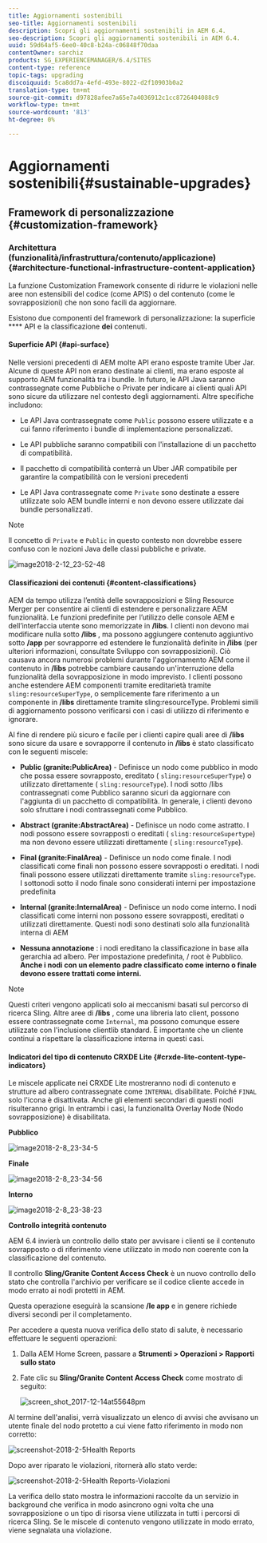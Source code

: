 ```yaml
---
title: Aggiornamenti sostenibili
seo-title: Aggiornamenti sostenibili
description: Scopri gli aggiornamenti sostenibili in AEM 6.4.
seo-description: Scopri gli aggiornamenti sostenibili in AEM 6.4.
uuid: 59d64af5-6ee0-40c8-b24a-c06848f70daa
contentOwner: sarchiz
products: SG_EXPERIENCEMANAGER/6.4/SITES
content-type: reference
topic-tags: upgrading
discoiquuid: 5ca8dd7a-4efd-493e-8022-d2f10903b0a2
translation-type: tm+mt
source-git-commit: d97828afee7a65e7a4036912c1cc8726404088c9
workflow-type: tm+mt
source-wordcount: '813'
ht-degree: 0%

---
```



# Aggiornamenti sostenibili{#sustainable-upgrades}

## Framework di personalizzazione {#customization-framework}

### Architettura (funzionalità/infrastruttura/contenuto/applicazione)  {#architecture-functional-infrastructure-content-application}

La funzione Customization Framework consente di ridurre le violazioni nelle aree non estensibili del codice (come APIS) o del contenuto (come le sovrapposizioni) che non sono facili da aggiornare.

Esistono due componenti del framework di personalizzazione: la superficie **** API e la classificazione **dei** contenuti.

#### Superficie API {#api-surface}

Nelle versioni precedenti di AEM molte API erano esposte tramite Uber Jar. Alcune di queste API non erano destinate ai clienti, ma erano esposte al supporto AEM funzionalità tra i bundle. In futuro, le API Java saranno contrassegnate come Pubbliche o Private per indicare ai clienti quali API sono sicure da utilizzare nel contesto degli aggiornamenti. Altre specifiche includono:

* Le API Java contrassegnate come `Public` possono essere utilizzate e a cui fanno riferimento i bundle di implementazione personalizzati.

* Le API pubbliche saranno compatibili con l&#39;installazione di un pacchetto di compatibilità.
* Il pacchetto di compatibilità conterrà un Uber JAR compatibile per garantire la compatibilità con le versioni precedenti
* Le API Java contrassegnate come `Private` sono destinate a essere utilizzate solo AEM bundle interni e non devono essere utilizzate dai bundle personalizzati.

>[!NOTE]
>
>Il concetto di `Private` e `Public` in questo contesto non dovrebbe essere confuso con le nozioni Java delle classi pubbliche e private.

![image2018-2-12_23-52-48](assets/image2018-2-12_23-52-48.png)

#### Classificazioni dei contenuti {#content-classifications}

AEM da tempo utilizza l’entità delle sovrapposizioni e Sling Resource Merger per consentire ai clienti di estendere e personalizzare AEM funzionalità. Le funzioni predefinite per l’utilizzo delle console AEM e dell’interfaccia utente sono memorizzate in **/libs**. I clienti non devono mai modificare nulla sotto **/libs** , ma possono aggiungere contenuto aggiuntivo sotto **/app** per sovrapporre ed estendere le funzionalità definite in **/libs** (per ulteriori informazioni, consultate Sviluppo con sovrapposizioni). Ciò causava ancora numerosi problemi durante l&#39;aggiornamento AEM come il contenuto in **/libs** potrebbe cambiare causando un&#39;interruzione della funzionalità della sovrapposizione in modo imprevisto. I clienti possono anche estendere AEM componenti tramite ereditarietà tramite `sling:resourceSuperType`, o semplicemente fare riferimento a un componente in **/libs** direttamente tramite sling:resourceType. Problemi simili di aggiornamento possono verificarsi con i casi di utilizzo di riferimento e ignorare.

Al fine di rendere più sicuro e facile per i clienti capire quali aree di **/libs** sono sicure da usare e sovrapporre il contenuto in **/libs** è stato classificato con le seguenti miscele:

* **Public (granite:PublicArea)** - Definisce un nodo come pubblico in modo che possa essere sovrapposto, ereditato ( `sling:resourceSuperType`) o utilizzato direttamente ( `sling:resourceType`). I nodi sotto /libs contrassegnati come Pubblico saranno sicuri da aggiornare con l&#39;aggiunta di un pacchetto di compatibilità. In generale, i clienti devono solo sfruttare i nodi contrassegnati come Pubblico.

* **Abstract (granite:AbstractArea)** - Definisce un nodo come astratto. I nodi possono essere sovrapposti o ereditati ( `sling:resourceSupertype`) ma non devono essere utilizzati direttamente ( `sling:resourceType`).

* **Final (granite:FinalArea)** - Definisce un nodo come finale. I nodi classificati come finali non possono essere sovrapposti o ereditati. I nodi finali possono essere utilizzati direttamente tramite `sling:resourceType`. I sottonodi sotto il nodo finale sono considerati interni per impostazione predefinita

* **Internal (granite:InternalArea)** - Definisce un nodo come interno. I nodi classificati come interni non possono essere sovrapposti, ereditati o utilizzati direttamente. Questi nodi sono destinati solo alla funzionalità interna di AEM

* **Nessuna annotazione** : i nodi ereditano la classificazione in base alla gerarchia ad albero. Per impostazione predefinita, / root è Pubblico. **Anche i nodi con un elemento padre classificato come interno o finale devono essere trattati come interni.**

>[!NOTE]
>
>Questi criteri vengono applicati solo ai meccanismi basati sul percorso di ricerca Sling. Altre aree di **/libs** , come una libreria lato client, possono essere contrassegnate come `Internal`, ma possono comunque essere utilizzate con l&#39;inclusione clientlib standard. È importante che un cliente continui a rispettare la classificazione interna in questi casi.

#### Indicatori del tipo di contenuto CRXDE Lite {#crxde-lite-content-type-indicators}

Le miscele applicate nei CRXDE Lite mostreranno nodi di contenuto e strutture ad albero contrassegnate come `INTERNAL` disabilitate. Poiché `FINAL` solo l&#39;icona è disattivata. Anche gli elementi secondari di questi nodi risulteranno grigi. In entrambi i casi, la funzionalità Overlay Node (Nodo sovrapposizione) è disabilitata.

**Pubblico**

![image2018-2-8_23-34-5](assets/image2018-2-8_23-34-5.png)

**Finale**

![image2018-2-8_23-34-56](assets/image2018-2-8_23-34-56.png)

**Interno**

![image2018-2-8_23-38-23](assets/image2018-2-8_23-38-23.png)

**Controllo integrità contenuto**

AEM 6.4 invierà un controllo dello stato per avvisare i clienti se il contenuto sovrapposto o di riferimento viene utilizzato in modo non coerente con la classificazione del contenuto.

Il controllo **Sling/Granite Content Access Check** è un nuovo controllo dello stato che controlla l&#39;archivio per verificare se il codice cliente accede in modo errato ai nodi protetti in AEM.

Questa operazione eseguirà la scansione **/le app** e in genere richiede diversi secondi per il completamento.

Per accedere a questa nuova verifica dello stato di salute, è necessario effettuare le seguenti operazioni:

1. Dalla AEM Home Screen, passare a **Strumenti > Operazioni > Rapporti sullo stato**
1. Fate clic su **Sling/Granite Content Access Check** come mostrato di seguito:

   ![screen_shot_2017-12-14at55648pm](assets/screen_shot_2017-12-14at55648pm.png)

Al termine dell&#39;analisi, verrà visualizzato un elenco di avvisi che avvisano un utente finale del nodo protetto a cui viene fatto riferimento in modo non corretto:

![screenshot-2018-2-5Health Reports](assets/screenshot-2018-2-5healthreports.png)

Dopo aver riparato le violazioni, ritornerà allo stato verde:

![screenshot-2018-2-5Health Reports-Violazioni](assets/screenshot-2018-2-5healthreports-violations.png)

La verifica dello stato mostra le informazioni raccolte da un servizio in background che verifica in modo asincrono ogni volta che una sovrapposizione o un tipo di risorsa viene utilizzata in tutti i percorsi di ricerca Sling. Se le miscele di contenuto vengono utilizzate in modo errato, viene segnalata una violazione.
